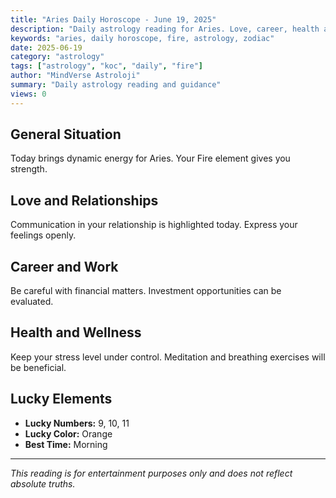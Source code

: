 ```yaml
---
title: "Aries Daily Horoscope - June 19, 2025"
description: "Daily astrology reading for Aries. Love, career, health and general guidance."
keywords: "aries, daily horoscope, fire, astrology, zodiac"
date: 2025-06-19
category: "astrology"
tags: ["astrology", "koc", "daily", "fire"]
author: "MindVerse Astroloji"
summary: "Daily astrology reading and guidance"
views: 0
---
```


## General Situation

Today brings dynamic energy for Aries. Your Fire element gives you strength.

## Love and Relationships

Communication in your relationship is highlighted today. Express your feelings openly.

## Career and Work

Be careful with financial matters. Investment opportunities can be evaluated.

## Health and Wellness

Keep your stress level under control. Meditation and breathing exercises will be beneficial.

## Lucky Elements

- **Lucky Numbers:** 9, 10, 11
- **Lucky Color:** Orange
- **Best Time:** Morning

---

*This reading is for entertainment purposes only and does not reflect absolute truths.*
